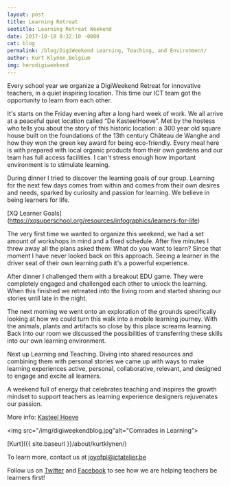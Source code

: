 ```yaml
---
layout: post
title: Learning Retreat
seotitle: Learning Retreat Weekend
date: 2017-10-18 8:32:10 -0800
cat: blog
permalink: /blog/DigiWeekend Learning, Teaching, and Environment/
author: Kurt Klynen,Belgium
img: herodigiweekend
---
```


Every school year we organize a DigiWeekend Retreat for innovative teachers, in a quiet inspiring location. This time our ICT team got the opportunity to learn from each other.

It's starts on the Friday evening after a long hard week of work. We all arrive at a peaceful quiet location called “De KasteelHoeve”. 
Met by the hostess who tells you about the story of this historic location: a 300 year old square house built on the foundations of the 13th century Château de Wanghe and how they won the green key award for being eco-friendly. 
Every meal here is with prepared with local organic products from their own gardens and our team has full access facilities. 
I can't stress enough how important environment is to stimulate learning.

During dinner I tried to discover the learning goals of our group. 
Learning for the next few days comes from within and comes from their own desires and needs, sparked by curiosity and passion for learning. 
We believe in being learners for life. 

[XQ Learner Goals] (https://xqsuperschool.org/resources/infographics/learners-for-life)

The very first time we wanted to organize this weekend, we had a set amount of workshops in mind and a fixed schedule. 
After five minutes I threw away all the plans asked them: What do you want to learn? 
Since that moment I have never looked back on this approach. 
Seeing a learner in the driver seat of their own learning path it's a powerful experience.

After dinner I challenged them with a breakout EDU game. 
They were completely engaged and challenged each other to unlock the learning. 
When this finished we retreated into the living room and started sharing our stories until late in the night.

The next morning we went onto an exploration of the grounds specifically looking at how we could turn this walk into a mobile learning journey. 
With the animals, plants and artifacts so close by this place screams learning. 
Back into our room we discussed the possibilities of transferring these skills into our own learning environment. 

Next up Learning and Teaching. Diving into shared resources and combining them with personal stories we came up with ways to make learning experiences active, personal, collaborative, relevant, and designed to engage and excite all learners. 

A weekend full of energy that celebrates teaching and inspires the growth mindset to support teachers as learning experience designers rejuvenates our passion.

More info: [Kasteel Hoeve](http://www.kasteelhoevewange.be/) 

<img src="/img/digiweekendblog.jpg"alt="Comrades in Learning”>


[Kurt]({{ site.baseurl }}/about/kurtklynen/)

To learn more, contact us at joyofpl@ictatelier.be 

Follow us on [Twitter](https://twitter.com/joyofpl) and [Facebook](https://www.facebook.com/joyofpl/) to see how we are helping teachers be learners first! 
